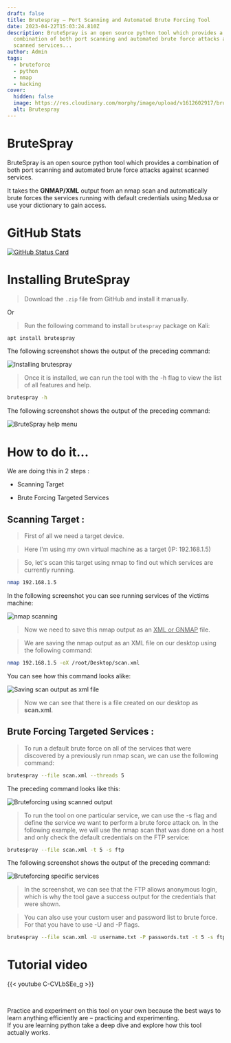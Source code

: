 ```yaml
---
draft: false
title: Brutespray – Port Scanning and Automated Brute Forcing Tool
date: 2023-04-22T15:03:24.810Z
description: BruteSpray is an open source python tool which provides a
  combination of both port scanning and automated brute force attacks against
  scanned services...
author: Admin
tags:
  - bruteforce
  - python
  - nmap
  - hacking
cover:
  hidden: false
  image: https://res.cloudinary.com/morphy/image/upload/v1612602917/brutespray/brutespray_zhqhak.png
  alt: Brutespray
---
```

# BruteSpray

BruteSpray is an open source python tool which provides a combination of both port scanning and automated brute force attacks against scanned services.

It takes the **GNMAP/XML** output from an nmap scan and automatically brute forces the services running with default credentials using Medusa or use your dictionary to gain access.

# GitHub Stats

[![GitHub Status Card](https://github-readme-stats.vercel.app/api/pin/?username=x90skysn3k&repo=brutespray)](https://github.com/x90skysn3k/brutespray)

# Installing BruteSpray

> Download the `.zip` file from GitHub and install it manually.

Or

> Run the following command to install `brutespray` package on Kali:

```bash
apt install brutespray
```

The following screenshot shows the output of the preceding command:

![Installing brutespray](https://res.cloudinary.com/morphy/image/upload/v1612603125/brutespray/brutespray_installation_d3zpb7.png)

> Once it is installed, we can run the tool with the -h flag to view the list of all features and help.

```bash
brutespray -h
```

The following screenshot shows the output of the preceding command:

![BruteSpray help menu](https://res.cloudinary.com/morphy/image/upload/v1612603445/brutespray/brutespray_help_c4j0ey.jpg)

# How to do it...

We are doing this in 2 steps :

- Scanning Target

- Brute Forcing Targeted Services

## Scanning Target :

> First of all we need a target device.

> Here I'm using my own virtual machine as a target (IP: 192.168.1.5)

> So, let's scan this target using nmap to find out which services are currently running.

```bash
nmap 192.168.1.5
```

In the following screenshot you can see running services of the victims machine:

![nmap scanning](https://res.cloudinary.com/morphy/image/upload/v1612603445/brutespray/nmap-services_xgqiw6.jpg)

> Now we need to save this nmap output as an <ins>XML or GNMAP</ins> file.

> We are saving the nmap output as an XML file on our desktop using the following command:

```bash
nmap 192.168.1.5 -oX /root/Desktop/scan.xml
```

You can see how this command looks alike:

![Saving scan output as xml file](https://res.cloudinary.com/morphy/image/upload/v1612603444/brutespray/nmap-scan_iu3vag.jpg)

> Now we can see that there is a file created on our desktop as **scan.xml**.

## Brute Forcing Targeted Services :

> To run a default brute force on all of the services that were discovered by a previously run nmap scan, we can use the following command:

```bash
brutespray --file scan.xml --threads 5
```

The preceding command looks like this:

![Bruteforcing using scanned output](https://res.cloudinary.com/morphy/image/upload/v1612603222/brutespray/brutespray_command_e7xzts.png)

> To run the tool on one particular service, we can use the -s flag and
> define the service we want to perform a brute force attack on. In the
> following example, we will use the nmap scan that was done on a host
> and only check the default credentials on the FTP service:

```bash
brutespray --file scan.xml -t 5 -s ftp
```

The following screenshot shows the output of the preceding
command:

![Bruteforcing specific services](https://res.cloudinary.com/morphy/image/upload/v1612603445/brutespray/scanning_ftp_mgmjkn.jpg)

> In the screenshot, we can see that the FTP allows anonymous
> login, which is why the tool gave a success output for the credentials that
> were shown.

> You can also use your custom user and password list to brute force.
> For that you have to use -U and -P flags.

```bash
brutespray --file scan.xml -U username.txt -P passwords.txt -t 5 -s ftp
```

# Tutorial video

{{< youtube C-CVLbSEe_g >}}

<br>

Practice and experiment on this tool on your own because the best ways to learn anything efficiently are – practicing and experimenting. <br>
If you are learning python take a deep dive and explore how this tool actually works.

<br>
